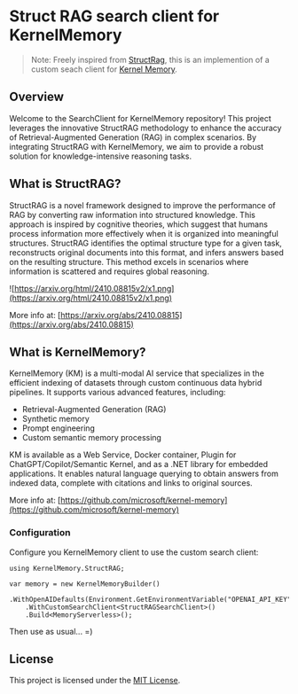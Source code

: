 # Struct RAG search client for KernelMemory

> Note: Freely inspired from [StructRag](https://arxiv.org/abs/2410.08815), this is an implemention of a custom seach client for [Kernel Memory](https://github.com/microsoft/kernel-memory).


## Overview
Welcome to the SearchClient for KernelMemory repository! This project leverages the innovative StructRAG methodology to enhance the accuracy of Retrieval-Augmented Generation (RAG) in complex scenarios. By integrating StructRAG with KernelMemory, we aim to provide a robust solution for knowledge-intensive reasoning tasks.

## What is StructRAG?
StructRAG is a novel framework designed to improve the performance of RAG by converting raw information into structured knowledge. This approach is inspired by cognitive theories, which suggest that humans process information more effectively when it is organized into meaningful structures. StructRAG identifies the optimal structure type for a given task, reconstructs original documents into this format, and infers answers based on the resulting structure. This method excels in scenarios where information is scattered and requires global reasoning.

![https://arxiv.org/html/2410.08815v2/x1.png](https://arxiv.org/html/2410.08815v2/x1.png)

More info at: [https://arxiv.org/abs/2410.08815](https://arxiv.org/abs/2410.08815)

## What is KernelMemory?
KernelMemory (KM) is a multi-modal AI service that specializes in the efficient indexing of datasets through custom continuous data hybrid pipelines. It supports various advanced features, including:

* Retrieval-Augmented Generation (RAG)
* Synthetic memory
* Prompt engineering
* Custom semantic memory processing

KM is available as a Web Service, Docker container, Plugin for ChatGPT/Copilot/Semantic Kernel, and as a .NET library for embedded applications. It enables natural language querying to obtain answers from indexed data, complete with citations and links to original sources.

More info at: [https://github.com/microsoft/kernel-memory](https://github.com/microsoft/kernel-memory)

### Configuration

Configure you KernelMemory client to use the custom search client: 
```
using KernelMemory.StructRAG;

var memory = new KernelMemoryBuilder()
    .WithOpenAIDefaults(Environment.GetEnvironmentVariable("OPENAI_API_KEY"))
    .WithCustomSearchClient<StructRAGSearchClient>()
    .Build<MemoryServerless>();
```

Then use as usual... =)

## License

This project is licensed under the [MIT License](LICENSE).
